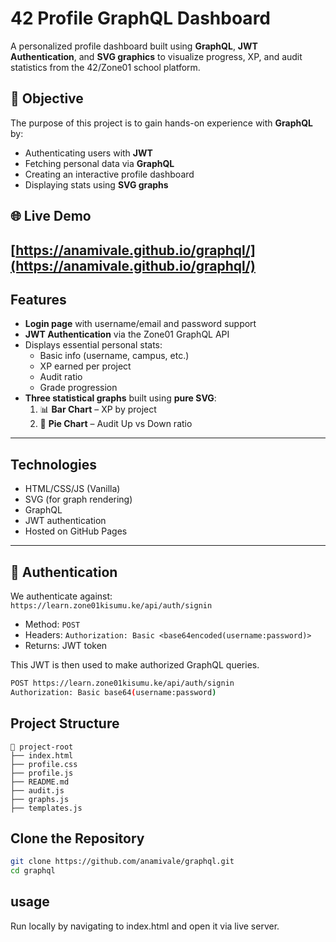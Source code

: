 # 42 Profile GraphQL Dashboard

A personalized profile dashboard built using **GraphQL**, **JWT Authentication**, and **SVG graphics** to visualize progress, XP, and audit statistics from the 42/Zone01 school platform.

## 🚀 Objective

The purpose of this project is to gain hands-on experience with **GraphQL** by:
- Authenticating users with **JWT**
- Fetching personal data via **GraphQL**
- Creating an interactive profile dashboard
- Displaying stats using **SVG graphs**

## 🌐 Live Demo

[https://anamivale.github.io/graphql/](https://anamivale.github.io/graphql/)
---

##  Features

- **Login page** with username/email and password support
- **JWT Authentication** via the Zone01 GraphQL API
- Displays essential personal stats:
  - Basic info (username, campus, etc.)
  - XP earned per project
  - Audit ratio
  - Grade progression
- **Three statistical graphs** built using **pure SVG**:
  1. 📊 **Bar Chart** – XP by project
  2. 🥧 **Pie Chart** – Audit Up vs Down ratio

---

##  Technologies

- HTML/CSS/JS (Vanilla)
- SVG (for graph rendering)
- GraphQL
- JWT authentication
- Hosted on GitHub Pages

---

## 🔐 Authentication

We authenticate against:  
`https://learn.zone01kisumu.ke/api/auth/signin`

- Method: `POST`
- Headers: `Authorization: Basic <base64encoded(username:password)>`
- Returns: JWT token

This JWT is then used to make authorized GraphQL queries.

```bash
POST https://learn.zone01kisumu.ke/api/auth/signin
Authorization: Basic base64(username:password)
```
## Project Structure
```
📁 project-root
├── index.html
├── profile.css
├── profile.js
├── README.md
├── audit.js
├── graphs.js
├── templates.js

```



## Clone the Repository
```bash
git clone https://github.com/anamivale/graphql.git
cd graphql
```

## usage 
Run locally by navigating to index.html and open it via live server.





